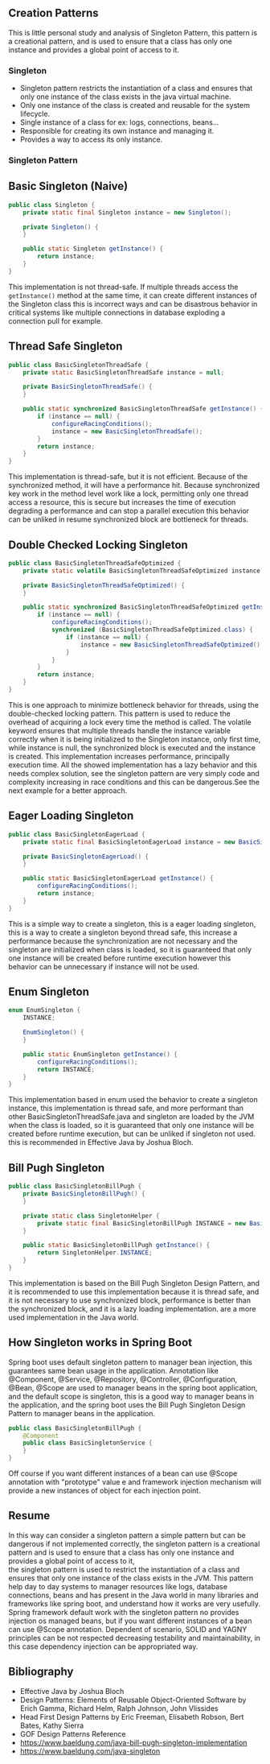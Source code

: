 ## Creation Patterns

This is little personal study and analysis of Singleton Pattern, this pattern is a creational
pattern, and is used to ensure that a class has only one instance and provides a global point of access to it.

### Singleton

- Singleton pattern restricts the instantiation of a class and ensures that only one instance of the class exists in the
  java virtual machine.
- Only one instance of the class is created and reusable for the system lifecycle.
- Single instance of a class for ex: logs, connections, beans...
- Responsible for creating its own instance and managing it.
- Provides a way to access its only instance.

### Singleton Pattern

## Basic Singleton (Naive)

```java
public class Singleton {
    private static final Singleton instance = new Singleton();

    private Singleton() {
    }

    public static Singleton getInstance() {
        return instance;
    }
}
```

This implementation is not thread-safe. If multiple threads access the `getInstance()` method at the same time, it can
create
different instances of the Singleton class this is incorrect ways and can be disastrous behavior in critical systems
like multiple
connections in database exploding a connection pull for example.

## Thread Safe Singleton

```java
public class BasicSingletonThreadSafe {
    private static BasicSingletonThreadSafe instance = null;

    private BasicSingletonThreadSafe() {
    }

    public static synchronized BasicSingletonThreadSafe getInstance() {
        if (instance == null) {
            configureRacingConditions();
            instance = new BasicSingletonThreadSafe();
        }
        return instance;
    }
}
```

This implementation is thread-safe, but it is not efficient. Because of the synchronized method, it will have a
performance hit.
Because synchronized key work in the method level work like a lock, permitting only one thread access a resource, this
is secure but increases
the time of execution degrading a performance and can stop a parallel execution this behavior can be unliked in resume
synchronized block are bottleneck for threads.

## Double Checked Locking Singleton

```java
public class BasicSingletonThreadSafeOptimized {
    private static volatile BasicSingletonThreadSafeOptimized instance;

    private BasicSingletonThreadSafeOptimized() {
    }

    public static synchronized BasicSingletonThreadSafeOptimized getInstance() {
        if (instance == null) {
            configureRacingConditions();
            synchronized (BasicSingletonThreadSafeOptimized.class) {
                if (instance == null) {
                    instance = new BasicSingletonThreadSafeOptimized();
                }
            }
        }
        return instance;
    }
}
```

This is one approach to minimize bottleneck behavior for threads, using the double-checked locking pattern. This pattern
is used to reduce the overhead of acquiring a lock every time the method is called. The volatile keyword ensures that
multiple threads handle the instance variable correctly when it is being initialized to the Singleton instance, only
first time, while instance is null, the synchronized block is executed and the instance is created. This implementation
increases performance, principally execution time. All the showed implementation has a lazy behavior and this needs
complex solution,
see the singleton pattern are very simply code and complexity increasing in race conditions and this can be
dangerous.See the next example for a better approach.

## Eager Loading Singleton

```java
public class BasicSingletonEagerLoad {
    private static final BasicSingletonEagerLoad instance = new BasicSingletonEagerLoad();

    private BasicSingletonEagerLoad() {
    }

    public static BasicSingletonEagerLoad getInstance() {
        configureRacingConditions();
        return instance;
    }
}
```

This is a simple way to create a singleton, this is a eager loading singleton, this is a way to create a singleton
beyond thread safe, this increase a performance because the synchronization are not necessary
and the singleton are initialized when class is loaded, so it is guaranteed that only one instance will be created
before runtime execution
however this behavior can be unnecessary if instance will not be used.

## Enum Singleton

```java
enum EnumSingleton {
    INSTANCE;

    EnumSingleton() {
    }

    public static EnumSingleton getInstance() {
        configureRacingConditions();
        return INSTANCE;
    }
}
```

This implementation based in enum used the behavior to create a singleton instance, this implementation is thread safe,
and more performant than other BasicSingletonThreadSafe.java and singleton are loaded by the JVM when the class is
loaded,
so it is guaranteed that only one instance will be created before runtime execution, but can be unliked if singleton not
used.
this is recommended in Effective Java by Joshua Bloch.

## Bill Pugh Singleton

```java
public class BasicSingletonBillPugh {
    private BasicSingletonBillPugh() {
    }

    private static class SingletonHelper {
        private static final BasicSingletonBillPugh INSTANCE = new BasicSingletonBillPugh();
    }

    public static BasicSingletonBillPugh getInstance() {
        return SingletonHelper.INSTANCE;
    }
}
```

This implementation is based on the Bill Pugh Singleton Design Pattern,
and it is recommended to use this implementation because it is thread safe, and it is not necessary to use synchronized
block, performance is better than the synchronized block, and it is a lazy loading implementation.
are a more used implementation in the Java world.

## How Singleton works in Spring Boot

Spring boot uses default singleton pattern to manager bean injection, this guarantees same bean usage in the
application.
Annotation like @Component, @Service, @Repository, @Controller, @Configuration, @Bean, @Scope are used to manager beans
in
the spring boot application, and the default scope is singleton, this is a good way to manager beans in the application,
and the
spring boot uses the Bill Pugh Singleton Design Pattern to manager beans in the application.

```java
public class BasicSingletonBillPugh {
    @Component
    public class BasicSingletonService {
    }
}
```
Off course if you want different instances of a bean can use @Scope annotation with "prototype" value e and framework 
injection mechanism will provide a new instances of object for each injection point.  

## Resume

In this way can consider a singleton pattern a simple pattern but can be dangerous if not implemented correctly, the
singleton pattern is a creational pattern
and is used to ensure that a class has only one instance and provides a global point of access to it,  
the singleton pattern is used to restrict the instantiation of a class and ensures that only one instance of the class
exists in the JVM. This pattern help
day to day systems to manager resources like logs, database connections, beans and has present in the Java world in many
libraries and frameworks like spring boot, and understand how it works are very usefully. Spring framework default work with the singleton
pattern no provides injection os managed beans, but if you want different instances of a bean can use @Scope annotation.
Dependent of scenario, SOLID and YAGNY principles can be not respected decreasing testability and maintainability, in this case
dependency injection can be appropriated way.

## Bibliography

- Effective Java by Joshua Bloch
- Design Patterns: Elements of Reusable Object-Oriented Software by Erich Gamma, Richard Helm, Ralph Johnson, John
  Vlissides
- Head First Design Patterns by Eric Freeman, Elisabeth Robson, Bert Bates, Kathy Sierra
- GOF Design Patterns Reference
- https://www.baeldung.com/java-bill-pugh-singleton-implementation
- https://www.baeldung.com/java-singleton


